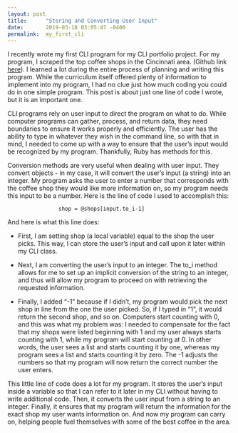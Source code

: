 ```yaml
---
layout: post
title:      "Storing and Converting User Input"
date:       2019-03-18 03:05:47 -0400
permalink:  my_first_cli
---
```



I recently wrote my first CLI program for my CLI portfolio project.  For my program, I scraped the top coffee shops in the Cincinnati area.  (Github link [here](http://github.com/MarciClark/best_coffee_cinci)).  I learned a lot during the entire process of planning and writing this program.  While the curriculum itself offered plenty of information to implement into my program, I had no clue just how much coding you could do in one simple program.  This post is about just one line of code I wrote, but it is an important one.  

CLI programs rely on user input to direct the program on what to do.  While computer programs can gather, process, and return data, they need boundaries to ensure it works properly and efficiently.  The user has the ability to type in whatever they wish in the command line, so with that in mind, I needed to come up with a way to ensure that the user’s input would be recognized by my program.  Thankfully, Ruby has methods for this.  

Conversion methods are very useful when dealing with user input.  They convert objects - in my case, it will convert the user’s input (a string) into an integer.  My program asks the user to enter a number that corresponds with the coffee shop they would like more information on, so my program needs this input to be a number.  Here is the line of code I used to accomplish this:

					shop = @shops[input.to_i-1]  


And here is what this line does:

* First, I am setting shop (a local variable) equal to the shop the user picks.  This way, I can store the user’s input and call upon it later within my CLI class.  

* Next, I am converting the user’s input to an integer.  The to_i method allows for me to set up an implicit conversion of the string to an integer, and thus will allow my program to proceed on with retrieving the requested information.  

* Finally, I added “-1” because if I didn’t, my program would pick the next shop in line from the one the user picked.  So, if I typed in “1”, it would return the second shop, and so on.  Computers start counting with 0, and this was what my problem was: I needed to compensate for the fact that my shops were listed beginning with 1 and my user always starts counting with 1, while my program will start counting at 0.  In other words, the user sees a list and starts counting it by one, whereas my program sees a list and starts counting it by zero.  The -1 adjusts the numbers so that my program will now return the correct number the user enters.  

This little line of code does a lot for my program.  It stores the user’s input inside a variable so that I can refer to it later in my CLI without having to write additional code.  Then, it converts the user input from a string to an integer.  Finally, it ensures that my program will return the information for the exact shop my user wants information on.  And now my program can carry on, helping people fuel themselves with some of the best coffee in the area.  
